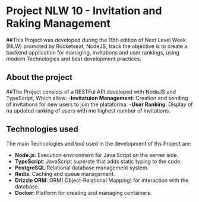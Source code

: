 # Project NLW 10 -  Invitation and Raking Management
##This Project was developed during the 19th edition of Next Level Week (NLW) promoted by Rocketseat, NodeJS, track the objective is to create a backend application for managing, invitations and user rankings, using modern Technologies and best development practices.

## About the project

##The Project consists of a RESTFul API developed with NodeJS and TypeScript, Which allow:
-**Invitatuion Management**: Creation and sending of invitations for new users  to join the plataforma.
-**User Ranking**: Display of na updated ranking of users with me highest number of invitations.

## Technologies used

The main Technologies and tool used in the development of ths Project are:

- **Node.js**: Execution environment for Java Script on the server side.
- **TypeScript**: JavaScript superste that adds static typing to the code.
- **PostgreSQL**:Relational database management system.
- **Redis**: Caching and queue management.
- **Drizzle ORM**: ORM( Object-Relational Mapping) for interaction with the database.
- **Docker**: Platform for creating and managing containers.
